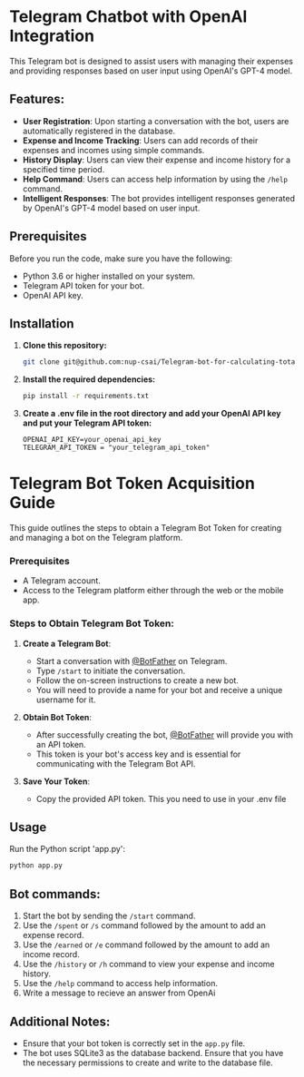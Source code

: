 # Telegram Chatbot with OpenAI Integration

This Telegram bot is designed to assist users with managing their expenses and providing responses based on user input using OpenAI's GPT-4 model.

## Features:
- **User Registration**: Upon starting a conversation with the bot, users are automatically registered in the database.
- **Expense and Income Tracking**: Users can add records of their expenses and incomes using simple commands.
- **History Display**: Users can view their expense and income history for a specified time period.
- **Help Command**: Users can access help information by using the `/help` command.
- **Intelligent Responses**: The bot provides intelligent responses generated by OpenAI's GPT-4 model based on user input.


## Prerequisites

Before you run the code, make sure you have the following:

- Python 3.6 or higher installed on your system.
- Telegram API token for your bot.
- OpenAI API key.

## Installation

1. **Clone this repository:**
   
   ```bash
   git clone git@github.com:nup-csai/Telegram-bot-for-calculating-total-expenses.git
   
2. **Install the required dependencies:**
   
   ```bash
   pip install -r requirements.txt

3. **Create a .env file in the root directory and add your OpenAI API key and put your Telegram API token:**

   ```plaintext
   OPENAI_API_KEY=your_openai_api_key
   TELEGRAM_API_TOKEN = "your_telegram_api_token"

# Telegram Bot Token Acquisition Guide

This guide outlines the steps to obtain a Telegram Bot Token for creating and managing a bot on the Telegram platform.

### Prerequisites
- A Telegram account.
- Access to the Telegram platform either through the web or the mobile app.

### Steps to Obtain Telegram Bot Token:

1. **Create a Telegram Bot**:
   - Start a conversation with [@BotFather](https://t.me/BotFather) on Telegram.
   - Type `/start` to initiate the conversation.
   - Follow the on-screen instructions to create a new bot.
   - You will need to provide a name for your bot and receive a unique username for it.

2. **Obtain Bot Token**:
   - After successfully creating the bot, [@BotFather](https://t.me/BotFather) will provide you with an API token.
   - This token is your bot's access key and is essential for communicating with the Telegram Bot API.

3. **Save Your Token**:
   - Copy the provided API token. This you need to use in your .env file
   
## Usage
Run the Python script 'app.py':
   ```bash
   python app.py
```

## Bot commands:
1. Start the bot by sending the `/start` command.
2. Use the `/spent` or `/s` command followed by the amount to add an expense record.
3. Use the `/earned` or `/e` command followed by the amount to add an income record.
4. Use the `/history` or `/h` command to view your expense and income history.
5. Use the `/help` command to access help information.
6. Write a message to recieve an answer from OpenAi

## Additional Notes:
- Ensure that your bot token is correctly set in the `app.py` file.
- The bot uses SQLite3 as the database backend. Ensure that you have the necessary permissions to create and write to the database file.

